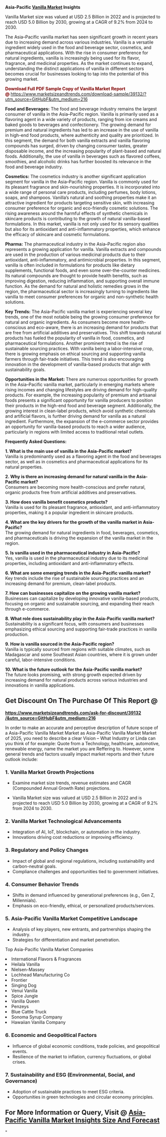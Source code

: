 <p><strong>Asia-Pacific&nbsp;<a href=""https://www.marketsizeandtrends.com/download-sample/39132/&amp;utm_source=GitHubF&amp;utm_medium=216"">Vanilla Market</a> Insights</strong></p><p>Vanilla Market size was valued at USD 2.5 Billion in 2022 and is projected to reach USD 5.0 Billion by 2030, growing at a CAGR of 9.2% from 2024 to 2030.</p><p><p>The Asia–Pacific vanilla market has seen significant growth in recent years due to increasing demand across various industries. Vanilla is a versatile ingredient widely used in the food and beverage sector, cosmetics, and pharmaceutical applications. With the rise in consumer preference for natural ingredients, vanilla is increasingly being used for its flavor, fragrance, and medicinal properties. As the market continues to expand, understanding the distinct applications of vanilla in different sectors becomes crucial for businesses looking to tap into the potential of this growing market. <p><strong><span style="color: #800000;">Download Full PDF Sample Copy of Vanilla Market Report @</span>&nbsp;</strong><a href="https://www.marketsizeandtrends.com/download-sample/39132/?utm_source=GitHubF&amp;utm_medium=216" target="_blank">https://www.marketsizeandtrends.com/download-sample/39132/?utm_source=GitHubF&amp;utm_medium=216</a></p></p><p><strong>Food and Beverages:</strong> The food and beverage industry remains the largest consumer of vanilla in the Asia–Pacific region. Vanilla is primarily used as a flavoring agent in a wide variety of products, ranging from ice creams and baked goods to beverages and confectionery. The growing demand for premium and natural ingredients has led to an increase in the use of vanilla in high-end food products, where authenticity and quality are prioritized. In this segment, the demand for both vanilla extracts and vanilla flavoring compounds has surged, driven by changing consumer tastes, greater disposable income, and the increasing popularity of plant-based and natural foods. Additionally, the use of vanilla in beverages such as flavored coffees, smoothies, and alcoholic drinks has further boosted its relevance in the food and beverage industry.<p><strong>Cosmetics:</strong> The cosmetics industry is another significant application segment for vanilla in the Asia–Pacific region. Vanilla is commonly used for its pleasant fragrance and skin-nourishing properties. It is incorporated into a wide range of personal care products, including perfumes, body lotions, soaps, and shampoos. Vanilla’s natural and soothing properties make it an attractive ingredient for products targeting sensitive skin, with increasing consumer preference for organic and eco-friendly cosmetic solutions. The rising awareness around the harmful effects of synthetic chemicals in skincare products is contributing to the growth of natural vanilla-based formulations. In this market, vanilla is not only used for its sensory qualities but also for its antioxidant and anti-inflammatory properties, which enhance the efficacy of skincare and cosmetic formulations.<p><strong>Pharma:</strong> The pharmaceutical industry in the Asia–Pacific region also represents a growing application for vanilla. Vanilla extracts and compounds are used in the production of various medicinal products due to their antioxidant, anti-inflammatory, and antimicrobial properties. In this segment, vanilla is often included in formulations for products like dietary supplements, functional foods, and even some over-the-counter medicines. Its natural compounds are thought to provide health benefits, such as improving digestion, reducing inflammation, and supporting overall immune function. As the demand for natural and holistic remedies grows in the region, the pharmaceutical sector is increasingly turning to ingredients like vanilla to meet consumer preferences for organic and non-synthetic health solutions.<p><strong>Key Trends:</strong> The Asia–Pacific vanilla market is experiencing several key trends, one of the most notable being the growing consumer preference for natural and organic ingredients. As consumers become more health-conscious and eco-aware, there is an increasing demand for products that are free from artificial additives and preservatives. This shift towards natural products has fueled the popularity of vanilla in food, cosmetics, and pharmaceutical formulations. Another prominent trend is the rise of sustainable sourcing practices. With vanilla being a labor-intensive crop, there is growing emphasis on ethical sourcing and supporting vanilla farmers through fair-trade initiatives. This trend is also encouraging innovation in the development of vanilla-based products that align with sustainability goals.<p><strong>Opportunities in the Market:</strong> There are numerous opportunities for growth in the Asia–Pacific vanilla market, particularly in emerging markets where rising incomes and changing lifestyles are driving demand for high-quality products. For example, the increasing popularity of premium and artisanal foods presents a significant opportunity for vanilla producers to position their products in the high-end food and beverage segment. Additionally, the growing interest in clean-label products, which avoid synthetic chemicals and artificial flavors, is further driving demand for vanilla as a natural ingredient. Furthermore, the expansion of the e-commerce sector provides an opportunity for vanilla-based products to reach a wider audience, particularly in regions with limited access to traditional retail outlets.<p><strong>Frequently Asked Questions:</strong></p><p><strong>1. What is the main use of vanilla in the Asia-Pacific market?</strong><br>Vanilla is predominantly used as a flavoring agent in the food and beverages sector, as well as in cosmetics and pharmaceutical applications for its natural properties.</p><p><strong>2. Why is there an increasing demand for natural vanilla in the Asia-Pacific market?</strong><br>Consumers are becoming more health-conscious and prefer natural, organic products free from artificial additives and preservatives.</p><p><strong>3. How does vanilla benefit cosmetics products?</strong><br>Vanilla is used for its pleasant fragrance, antioxidant, and anti-inflammatory properties, making it a popular ingredient in skincare products.</p><p><strong>4. What are the key drivers for the growth of the vanilla market in Asia-Pacific?</strong><br>The growing demand for natural ingredients in food, beverages, cosmetics, and pharmaceuticals is driving the expansion of the vanilla market in the region.</p><p><strong>5. Is vanilla used in the pharmaceutical industry in Asia-Pacific?</strong><br>Yes, vanilla is used in the pharmaceutical industry due to its medicinal properties, including antioxidant and anti-inflammatory effects.</p><p><strong>6. What are some emerging trends in the Asia-Pacific vanilla market?</strong><br>Key trends include the rise of sustainable sourcing practices and an increasing demand for premium, clean-label products.</p><p><strong>7. How can businesses capitalize on the growing vanilla market?</strong><br>Businesses can capitalize by developing innovative vanilla-based products, focusing on organic and sustainable sourcing, and expanding their reach through e-commerce.</p><p><strong>8. What role does sustainability play in the Asia-Pacific vanilla market?</strong><br>Sustainability is a significant focus, with consumers and businesses emphasizing ethical sourcing and supporting fair-trade practices in vanilla production.</p><p><strong>9. How is vanilla sourced in the Asia-Pacific region?</strong><br>Vanilla is typically sourced from regions with suitable climates, such as Madagascar and some Southeast Asian countries, where it is grown under careful, labor-intensive conditions.</p><p><strong>10. What is the future outlook for the Asia-Pacific vanilla market?</strong><br>The future looks promising, with strong growth expected driven by increasing demand for natural products across various industries and innovations in vanilla applications.</p></p><h2><strong>Get Discount On The Purchase Of This Report @&nbsp;</strong></h2><p><strong><a href=""https://www.marketsizeandtrends.com/ask-for-discount/39132/&amp;utm_source=GitHubF&amp;utm_medium=216"" target=""_blank"">https://www.marketsizeandtrends.com/ask-for-discount/39132<br />/&amp;utm_source=GitHubF&amp;utm_medium=216</a></strong></p><p>In order to make an accurate and perceptive description of future scope of a Asia-Pacific&nbsp;Vanilla Market Market as Asia-Pacific&nbsp;Vanilla Market Market of 2025, you need to describe a clear Vision &ndash; What Industry or Linda can you think of for example: Quote from a Technology, healthcare, automotive, renewable energy, name the market you are Reffering to. However, some general trends and factors usually impact market reports and their future outlook include:</p><h3>1.&nbsp;<strong>Vanilla Market Growth Projections</strong></h3><ul><li>Examine market size trends, revenue estimates and CAGR (Compounded Annual Growth Rate) projections.</li><li><p>Vanilla Market size was valued at USD 2.5 Billion in 2022 and is projected to reach USD 5.0 Billion by 2030, growing at a CAGR of 9.2% from 2024 to 2030.</p></li></ul><h3>2.&nbsp;<strong>Vanilla Market Technological Advancements</strong></h3><ul><li>Integration of AI, IoT, blockchain, or automation in the industry.</li><li>Innovations driving cost reductions or improving efficiency.</li></ul><h3>3.&nbsp;<strong>Regulatory and Policy Changes</strong></h3><ul><li>Impact of global and regional regulations, including sustainability and carbon-neutral goals.</li><li>Compliance challenges and opportunities tied to government initiatives.</li></ul><h3>4.&nbsp;<strong>Consumer Behavior Trends</strong></h3><ul><li>Shifts in demand influenced by generational preferences (e.g., Gen Z, Millennials).</li><li>Emphasis on eco-friendly, ethical, or personalized products/services.</li></ul><h3>5.&nbsp;<strong>Asia-Pacific Vanilla Market Competitive Landscape</strong></h3><ul><li>Analysis of key players, new entrants, and partnerships shaping the industry.</li><li>Strategies for differentiation and market penetration.</li></ul><p data-pm-slice=""1 1 []"">Top Asia-Pacific Vanilla Market Companies</p><div data-test-id=""""><p><li>International Flavors & Fragrances</li><li> Heilala Vanilla</li><li> Nielsen-Massey</li><li> Lochhead Manufacturing Co</li><li> Frontier</li><li> Singing Dog</li><li> Venui Vanilla</li><li> Spice Jungle</li><li> Vanilla Queen</li><li> Penzeys</li><li> Blue Cattle Truck</li><li> Sonoma Syrup Company</li><li> Hawaiian Vanilla Company</li></p></div><h3>6.&nbsp;<strong>Economic and Geopolitical Factors</strong></h3><ul><li>Influence of global economic conditions, trade policies, and geopolitical events.</li><li>Resilience of the market to inflation, currency fluctuations, or global crises.</li></ul><h3>7.&nbsp;<strong>Sustainability and ESG (Environmental, Social, and Governance)</strong></h3><ul><li>Adoption of sustainable practices to meet ESG criteria.</li><li>Opportunities in green technologies and circular economy principles.</li></ul><h2><strong>For More Information or Query, Visit @&nbsp;</strong><a href=""https://www.verifiedmarketreports.com/product/global-vanilla-market-2019-by-manufacturers-regions-type-and-application-forecast-to-2024/"" target=""_blank"">Asia-Pacific Vanilla Market Insights Size And Forecast</a></h2>"
